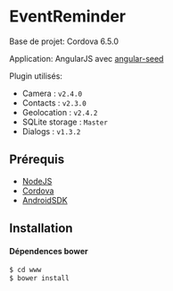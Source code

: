 # EventReminder

Base de projet: Cordova 6.5.0

Application: AngularJS avec [angular-seed](https://github.com/angular/angular-seed)

Plugin utilisés:

* Camera : `v2.4.0`
* Contacts : `v2.3.0`
* Geolocation : `v2.4.2`
* SQLite storage : `Master`
* Dialogs : `v1.3.2`


## Prérequis

* [NodeJS](https://nodejs.org/en/download/)
* [Cordova](https://cordova.apache.org/#getstarted)
* [AndroidSDK](https://developer.android.com/studio/index.html)


## Installation

#### Dépendences bower
````bash
$ cd www
$ bower install
````